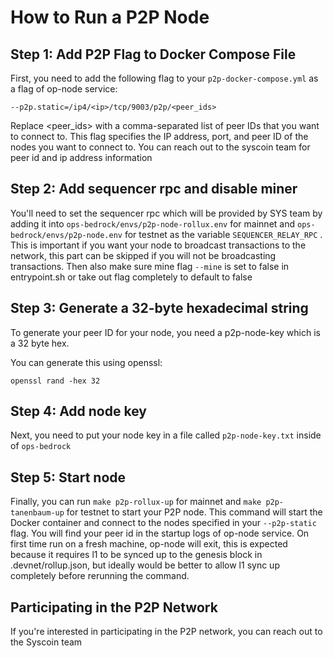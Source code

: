 # How to Run a P2P Node

## Step 1: Add P2P Flag to Docker Compose File

First, you need to add the following flag to your `p2p-docker-compose.yml` as a flag of op-node service:

``
--p2p.static=/ip4/<ip>/tcp/9003/p2p/<peer_ids>
``


Replace <peer_ids> with a comma-separated list of peer IDs that you want to connect to. This flag specifies the
IP address, port, and peer ID of the nodes you want to connect to. You can reach out to the syscoin team for peer id
and ip address information


## Step 2: Add sequencer rpc and disable miner
You'll need to set the sequencer rpc which will be provided by SYS team by adding it into `ops-bedrock/envs/p2p-node-rollux.env` for mainnet and `ops-bedrock/envs/p2p-node.env` for testnet
as the variable `SEQUENCER_RELAY_RPC` . This is important if you want your node to broadcast transactions to the network,
this part can be skipped if you will not be broadcasting transactions. Then also make sure mine flag `--mine` is set to
false in entrypoint.sh or take out flag completely to default to false


## Step 3: Generate a 32-byte hexadecimal string

To generate your peer ID for your node, you need a p2p-node-key which is a 32 byte hex.

You can generate this using openssl:

```
openssl rand -hex 32
```

## Step 4: Add node key

Next, you need to put your node key in a file called `p2p-node-key.txt` inside of `ops-bedrock`

## Step 5: Start node

Finally, you can run `make p2p-rollux-up` for mainnet and `make p2p-tanenbaum-up` for testnet to start your P2P node. This command will start the Docker
container and connect to the nodes specified in your `--p2p-static` flag. You will find your peer id in the startup
logs of op-node service. On first time run on a fresh machine, op-node will exit, this is expected because it requires
l1 to be synced up to the genesis block in .devnet/rollup.json, but ideally would be better to allow l1 sync up completely
before rerunning the command.

## Participating in the P2P Network

If you're interested in participating in the P2P network, you can reach out to the Syscoin team

